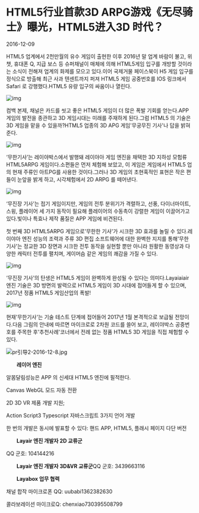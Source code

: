 # HTML5行业首款3D ARPG游戏《无尽骑士》曝光，HTML5进入3D 时代？


2016-12-09 

HTML5 업계에서 2천만월의 유수 게임이 출현한 이후 2016년 말 업계 바람이 불고, 위챗, 휴대폰 Q, 지급 보스 등 슈퍼채널이 매체에 의해 HTML5게임 입구를 개방할 것이라는 소식이 전해져 업계의 화제를 모으고 있다.이어 국제거물 페이스북이 H5 게임 입구를 정식으로 방출해 최근 사과 텐센트까지 퍼져 HTML5 게임 공중번호를 IOS 링크에서 Safari 로 강행했다.HTML5 유량 입구의 싸움이나 열린다.

![img](http://www.layabox.com/uploadfile/image/20161209/1481272934120390.jpg)

컴백 본제, 채널은 카드를 씻고 좋은 HTML5 게임이 더 많은 폭발 기회를 얻는다.APP 게임의 발전을 종관하고 3D 게임시대는 미래를 주재하게 된다.그럼 HTML5 의 기술은 3D 게임을 맡을 수 있을까?HTML5 업종의 3D APG 게임'무궁무진 기사'나 답을 밝혀 준다.

![img](http://www.layabox.com/uploadfile/image/20161209/1481272934225885.jpg)

‘무한기사’는 레이야박스에서 발행돼 레이야아 게임 엔진을 채택한 3D 지하성 모험류 HTML5ARPG 게임이다.소편들은 먼저 체험해 보았고, 이 게임은 게임에서 HTML5 업의 현재 주류인 아트PG를 사용한 것이다.그러나 3D 게임의 초현혹적인 표현은 작은 편들이 눈앞을 밝게 하고, 시각체험에서 2D ARPG 를 떼어낸다.

![img](http://www.layabox.com/uploadfile/image/20161209/1481272934827938.jpg)

‘무진장 기사’는 접기 게임이지만, 게임의 전투 분위기가 격렬하고, 선풍, 다이너마이트, 스윙, 플레이어 세 가지 동작이 필요해 플레이어의 수동촉이 강렬한 게임이 이끌어가고 있다.빛이나 특효나 제작 품질은 APP 게임에 비견된다.

첫 번째 3D HTML5ARPG 게임으로'무한한 기사'가 시크한 3D 효과를 놀릴 수 있다.레이야아 엔진 성능의 조력과 주류 3D 편집 소프트웨어에 대한 완벽한 지지를 통해'무한 기사'는 정교한 3D 장면과 시크한 전투 동작을 실현할 뿐만 아니라 원활한 동영상과 다양한 캐릭터 전투를 펼치며, 게이머슴 같은 게임의 쾌감을 가질 수 있다.

![img](http://www.layabox.com/uploadfile/image/20161209/1481272934980596.jpg)

‘무진장 기사’의 탄생은 HTML5 게임이 완벽하게 완성될 수 있다는 의미다.Layaiaiair 엔진 기술은 3D 방면의 발력으로 HTML5 게임이 3D 시대에 접어들게 할 수 있으며, 2017년 정품 HTML5 게임산업의 폭발!

![img](http://www.layabox.com/uploadfile/image/20161209/1481272934966611.jpg)

현재'무한기사'는 기술 테스트 단계에 접어들어 2017년 1월 본격적으로 보급될 전망이다.다음 그림의 안내에 따르면 마이크로로 2차원 코드를 쓸어 보고, 레이야박스 공중번호를 주목한 후'추천사례'코너에서 전례 없는 정품 HTML5 3D 게임을 직접 체험할 수 있다.

![pr引导2-2016-12-8.jpg](http://www.layabox.com/uploadfile/image/20161209/1481275845561097.jpg)

　　**레이어 엔진**

알몸달림성능은 APP 의 신세대 HTML5 엔진에 필적한다.

Canvas  WebGL 모드 자동 전환

2D 3D  VR 제품 개발 지원;

Action Script3  Typescript  자바스크립트 3가지 언어 개발

한 번의 개발은 동시에 발표할 수 있다: 핸드 APP, HTML5, 플래시 페이지 다단 버전

　　**Layair 엔진 개발자 2D 교류군**

QQ 군호: 104144216

　　**Layair 엔진 개발자 3D&VR 교류군**QQ 군호: 3439663116

　　**Layabox 업무 협력**

채널 합작 마이크로폰 QQ: uubabi1362382630

콜라보레이션 마이크로Q: chenxiao730395508799